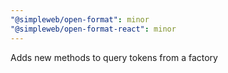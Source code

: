```yaml
---
"@simpleweb/open-format": minor
"@simpleweb/open-format-react": minor
---
```


Adds new methods to query tokens from a factory
